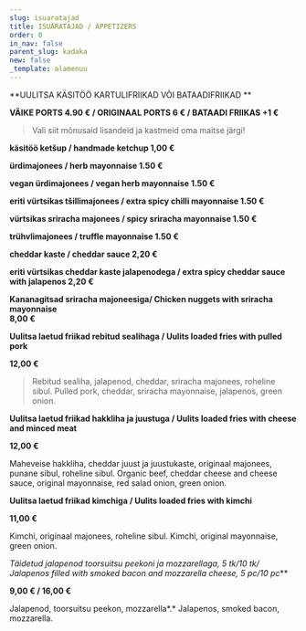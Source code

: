 ```yaml
---
slug: isuaratajad
title: ISUÄRATAJAD / APPETIZERS
order: 0
in_nav: false
parent_slug: kadaka
new: false
_template: alamenuu
---
```


<div class="ellipsis"></div>

**UULITSA KÄSITÖÖ KARTULIFRIIKAD VÕI BATAADIFRIIKAD **

**VÄIKE PORTS 4.90 € / ORIGINAAL PORTS 6 € / BATAADI FRIIKAS +1 €**

> Vali siit mõnusaid lisandeid ja kastmeid oma maitse järgi!

**käsitöö ketšup  / handmade ketchup    1,00 €**

**ürdimajonees /  herb mayonnaise 1.50 €**

**vegan ürdimajonees / vegan herb mayonnaise 1.50 €**

**eriti vürtsikas tšillimajonees / extra spicy chilli mayonnaise 1.50 €**

**vürtsikas sriracha majonees / spicy sriracha mayonnaise 1.50 €**

**trühvlimajonees / truffle mayonnaise 1.50 €**

</span> **cheddar kaste / cheddar sauce 2,20 €**

**eriti vürtsikas cheddar kaste jalapenodega / extra spicy cheddar sauce with jalapenos 2,20 €**

</span>**Kananagitsad sriracha majoneesiga/ Chicken nuggets with sriracha mayonnaise**\
**8,00 €**

**Uulitsa laetud friikad rebitud sealihaga / Uulits loaded fries with pulled pork**

**12,00 €**

<div class="ellipsis"></div>

> <span class="koostis"> Rebitud sealiha, jalapenod, cheddar, sriracha majonees, roheline sibul. Pulled pork, cheddar, sriracha mayonnaise, jalapenos, green onion.

<span class="spicy"></span>

**Uulitsa laetud friikad hakkliha ja juustuga /  Uulits loaded fries with cheese and minced meat**

**12,00 €**

<span class="koostis"> Maheveise hakkliha, cheddar juust ja juustukaste, originaal majonees, punane sibul, roheline sibul. Organic beef, cheddar cheese and cheese sauce, original mayonnaise, red salad onion, green onion.

**Uulitsa laetud friikad kimchiga /  Uulits loaded fries with kimchi**

**11,00 €**

<span class="koostis"> Kimchi, originaal majonees, roheline sibul. Kimchi, original mayonnaise, green onion.

</span> <span class="spicy"></span>  **Täidetud jalapenod toorsuitsu peekoni ja mozzarellaga, *5 tk/10 tk/* Jalapenos filled with smoked bacon and mozzarella cheese*, 5 pc/10 pc***

**9,00 € / 16,00 €**

<span class="koostis">Jalapenod, toorsuitsu peekon, mozzarella*.* Jalapenos, smoked bacon, mozzarella.
